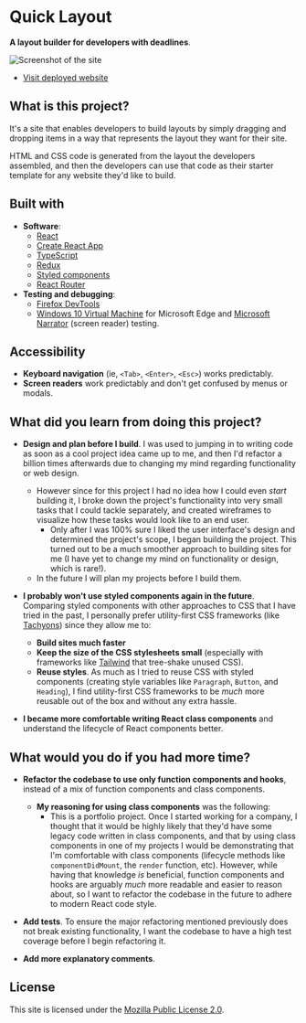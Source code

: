 # Quick Layout

**A layout builder for developers with deadlines**.

![Screenshot of the site](https://github.com/MaxPerdomo/quick-layout/blob/main/readme/images-for-readme/sc.png?raw=true)

- [Visit deployed website](https://quick-layout.vercel.app/)

## What is this project?

It's a site that enables developers to build layouts by simply dragging and dropping
items in a way that represents the layout they want for their site.

HTML and CSS code is generated from the layout the developers assembled, and then the
developers can use that code as their starter template for any website they'd like
to build.

## Built with

- **Software**:
  - [React](https://reactjs.org/)
  - [Create React App](https://create-react-app.dev/)
  - [TypeScript](https://www.typescriptlang.org/)
  - [Redux](http://redux.js.org)
  - [Styled components](https://styled-components.com)
  - [React Router](https://reacttraining.com/react-router/)
- **Testing and debugging**:
  - [Firefox DevTools](https://developer.mozilla.org/en-US/docs/Tools)
  - [Windows 10 Virtual Machine](https://developer.microsoft.com/en-us/microsoft-edge/tools/vms/)
    for Microsoft Edge and
    [Microsoft Narrator](https://en.wikipedia.org/wiki/Microsoft_Narrator)
    (screen reader) testing.

## Accessibility

- **Keyboard navigation** (ie, `<Tab>`, `<Enter>`, `<Esc>`) works predictably.
- **Screen readers** work predictably and don't get confused by menus or
  modals.

## What did you learn from doing this project?

- __Design and plan before I build__. I was used to jumping in to writing code as soon
  as a cool project idea came up to me, and then I'd refactor a billion times afterwards
  due to changing my mind regarding functionality or web design.
    - However since for this project I had no idea how I could even _start_ building it,
    I broke down the project's functionality into very small tasks that I could tackle
    separately, and created wireframes to visualize how these tasks would look like to
    an end user.
      - Only after I was 100% sure I liked the user interface's design and determined
      the project's scope, I began building the project. This turned out to be a much
      smoother approach to building sites for me (I have yet to change my mind on
      functionality or design, which is rare!).
  - In the future I will plan my projects before I build them.

- __I probably won't use styled components again in the future__. Comparing styled
components with other approaches to CSS that I have tried in the past, I personally prefer
utility-first CSS frameworks (like [Tachyons](http://tachyons.io)) since they allow me to:
  - __Build sites much faster__
  - __Keep the size of the CSS stylesheets small__ (especially with frameworks
  like [Tailwind](https://tailwindcss.com/) that tree-shake unused CSS).
  - __Reuse styles__. As much as I tried to reuse CSS with styled components
  (creating style variables like `Paragraph`, `Button`, and `Heading`), I find
  utility-first CSS frameworks to be _much_ more reusable out of the box and
  without any extra hassle.

- __I became more comfortable writing React class components__ and understand
the lifecycle of React components better.

## What would you do if you had more time?

- __Refactor the codebase to use only function components and hooks__, instead of a mix
  of function components and class components.
    - __My reasoning for using class components__ was the following:
        - This is a portfolio project. Once I started working for a company, I thought
        that it would be highly likely that they'd have some legacy code written in
        class components, and that by using class components in one of my projects
        I would be demonstrating that I'm comfortable with class components (lifecycle
        methods like `componentDidMount`, the `render` function, etc).
        However, while having that knowledge _is_ beneficial, function components and
        hooks are arguably _much_ more readable and easier to reason about, so I want
        to refactor the codebase in the future to adhere to modern React code style.

- __Add tests__. To ensure the major refactoring mentioned previously does not break
existing functionality, I want the codebase to have a high test coverage before I begin
refactoring it.

- __Add more explanatory comments__.

## License

This site is licensed under the [Mozilla Public License 2.0](LICENSE).
